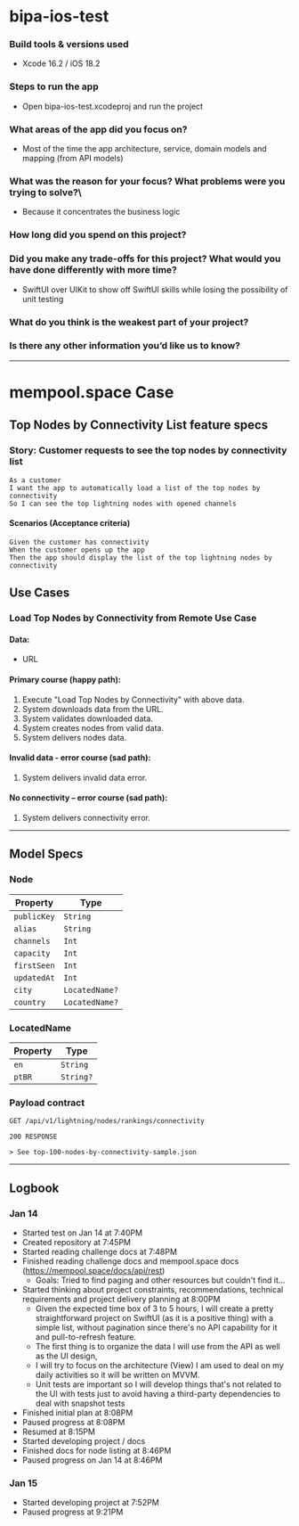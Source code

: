 # bipa-ios-test

### Build tools & versions used

- Xcode 16.2 / iOS 18.2

### Steps to run the app

- Open bipa-ios-test.xcodeproj and run the project

### What areas of the app did you focus on?

- Most of the time the app architecture, service, domain models and mapping (from API models)

### What was the reason for your focus? What problems were you trying to solve?\

- Because it concentrates the business logic

### How long did you spend on this project?

### Did you make any trade-offs for this project? What would you have done differently with more time?

- SwiftUI over UIKit to show off SwiftUI skills while losing the possibility of unit testing

### What do you think is the weakest part of your project?

### Is there any other information you’d like us to know?


---

# mempool.space Case 

## Top Nodes by Connectivity List feature specs

### Story: Customer requests to see the top nodes by connectivity list

```
As a customer
I want the app to automatically load a list of the top nodes by connectivity
So I can see the top lightning nodes with opened channels
```

#### Scenarios (Acceptance criteria)

```
Given the customer has connectivity
When the customer opens up the app
Then the app should display the list of the top lightning nodes by connectivity
```

## Use Cases

### Load Top Nodes by Connectivity from Remote Use Case

#### Data:
- URL

#### Primary course (happy path):
1. Execute "Load Top Nodes by Connectivity" with above data.
2. System downloads data from the URL.
3. System validates downloaded data.
4. System creates nodes from valid data.
5. System delivers nodes data.

#### Invalid data - error course (sad path):
1. System delivers invalid data error.

#### No connectivity – error course (sad path):
1. System delivers connectivity error.

---

## Model Specs

### Node

| Property      | Type              |
|---------------|-------------------|
| `publicKey`   | `String`          |
| `alias`       | `String`          |
| `channels`    | `Int`             |
| `capacity`    | `Int`             |
| `firstSeen`   | `Int`             |
| `updatedAt`   | `Int`             |
| `city`        | `LocatedName?`    |
| `country`     | `LocatedName?`    |

### LocatedName

| Property      | Type          |
|---------------|---------------|
| `en`          | `String`      |
| `ptBR`        | `String?`     |

### Payload contract

```
GET /api/v1/lightning/nodes/rankings/connectivity

200 RESPONSE

> See top-100-nodes-by-connectivity-sample.json
```

---

## Logbook

### Jan 14

- Started test on Jan 14 at 7:40PM
- Created repository at 7:45PM
- Started reading challenge docs at 7:48PM
- Finished reading challenge docs and mempool.space docs (https://mempool.space/docs/api/rest)
  - Goals: Tried to find paging and other resources but couldn't find it... 
- Started thinking about project constraints, recommendations, technical requirements and project delivery planning at 8:00PM
  - Given the expected time box of 3 to 5 hours, I will create a pretty straightforward project on SwiftUI (as it is a positive thing) with a simple list, without pagination since there's no API capability for it and pull-to-refresh feature. 
  - The first thing is to organize the data I will use from the API as well as the UI design,
  - I will try to focus on the architecture (View) I am used to deal on my daily activities so it will be written on MVVM.
  - Unit tests are important so I will develop things that's not related to the UI with tests just to avoid having a third-party dependencies to deal with snapshot tests
- Finished initial plan at 8:08PM
- Paused progress at 8:08PM
- Resumed at 8:15PM
- Started developing project / docs
- Finished docs for node listing at 8:46PM
- Paused progress on Jan 14 at 8:46PM

### Jan 15

- Started developing project at 7:52PM
- Paused progress at 9:21PM